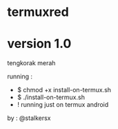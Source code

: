 # termuxred
# version 1.0

tengkorak merah

running :
- $ chmod +x install-on-termux.sh
- $ ./install-on-termux.sh
- ! running just on termux android

by : @stalkersx

